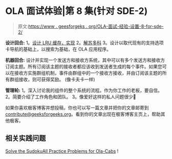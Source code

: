 # OLA 面试体验|第 8 集(针对 SDE-2)

> 原文:[https://www . geesforgeks . org/OLA-面试-经验-设置-8-for-sde-2/](https://www.geeksforgeeks.org/ola-interview-experience-set-8-for-sde-2/)

**设计回合:**
1。[设计 LRU 缓存，实现](https://practice.geeksforgeeks.org/problems/lru-cache/1)
2。[解苏多科](https://practice.geeksforgeeks.org/problems/solve-the-sudoku/0)
3。设计以取代现有的支持选项卡导航的基础上，以搜索为基础，在 OLA 应用程序。

**机器回合:**
设计并实现一个发送方和接收方系统，其中可以有多个发送方和接收方订阅主题。所有订阅该主题的接收者都应该收到发送者生成的每个事件。如果您可以在接收方实施群组机制，事件由群组中的一个接收方接收，并由订阅该主题的所有群组接收，则可获得奖励。
(像卡夫卡一样)

**管理轮:**
1。深入讨论我的组件的整个系统的流程。作为你工作的老板，要自信。
2。简要介绍了工作角色和团队。
3。像爱好这样的私人问题很少🙂

如果你喜欢极客博客并想投稿，你也可以写一篇文章并把你的文章邮寄到 contribute@geeksforgeeks.org。看到你的文章出现在极客博客主页上，帮助其他极客。

## 相关实践问题

[Solve the Sudoku](https://practice.geeksforgeeks.org/problems/solve-the-sudoku/0)[All Practice Problems for Ola-Cabs](https://practice.geeksforgeeks.org/company/Ola-Cabs/) !